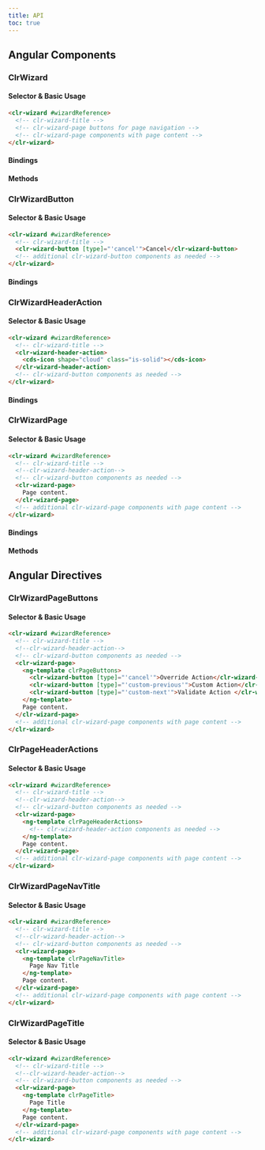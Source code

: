 ```yaml
---
title: API
toc: true
---
```


## Angular Components

### ClrWizard

#### Selector & Basic Usage

<doc-code>

```html
<clr-wizard #wizardReference>
  <!-- clr-wizard-title -->
  <!-- clr-wizard-page buttons for page navigation -->
  <!-- clr-wizard-page components with page content -->
</clr-wizard>
```

</doc-code>

#### Bindings

<DocComponentApi component="ClrWizard" item="bindings" />

#### Methods

<DocComponentApi component="ClrWizard" item="methods" />

### ClrWizardButton

#### Selector & Basic Usage

<doc-code>

```html
<clr-wizard #wizardReference>
  <!-- clr-wizard-title -->
  <clr-wizard-button [type]="'cancel'">Cancel</clr-wizard-button>
  <!-- additional clr-wizard-button components as needed -->
</clr-wizard>
```

</doc-code>

#### Bindings

<DocComponentApi component="ClrWizardButton" item="bindings" />

### ClrWizardHeaderAction

#### Selector & Basic Usage

<doc-code>

```html
<clr-wizard #wizardReference>
  <!-- clr-wizard-title -->
  <clr-wizard-header-action>
    <cds-icon shape="cloud" class="is-solid"></cds-icon>
  </clr-wizard-header-action>
  <!-- clr-wizard-button components as needed -->
</clr-wizard>
```

</doc-code>

#### Bindings

<DocComponentApi component="ClrWizardHeaderAction" item="bindings" />

### ClrWizardPage

#### Selector & Basic Usage

<doc-code>

```html
<clr-wizard #wizardReference>
  <!-- clr-wizard-title -->
  <!--clr-wizard-header-action-->
  <!-- clr-wizard-button components as needed -->
  <clr-wizard-page>
    Page content.
  </clr-wizard-page>
  <!-- additional clr-wizard-page components with page content -->
</clr-wizard>
```

</doc-code>

#### Bindings

<DocComponentApi component="ClrWizardPage" item="bindings" />

#### Methods

<DocComponentApi component="ClrWizardPage" item="methods" />

## Angular Directives

### ClrWizardPageButtons

#### Selector & Basic Usage

<doc-code>

```html
<clr-wizard #wizardReference>
  <!-- clr-wizard-title -->
  <!--clr-wizard-header-action-->
  <!-- clr-wizard-button components as needed -->
  <clr-wizard-page>
    <ng-template clrPageButtons>
      <clr-wizard-button [type]="'cancel'">Override Action</clr-wizard-button>
      <clr-wizard-button [type]="'custom-previous'">Custom Action</clr-wizard-button>
      <clr-wizard-button [type]="'custom-next'">Validate Action </clr-wizard-button>
    </ng-template>
    Page content.
  </clr-wizard-page>
  <!-- additional clr-wizard-page components with page content -->
</clr-wizard>
```

</doc-code>

### ClrPageHeaderActions

#### Selector & Basic Usage

<doc-code>

```html
<clr-wizard #wizardReference>
  <!-- clr-wizard-title -->
  <!--clr-wizard-header-action-->
  <!-- clr-wizard-button components as needed -->
  <clr-wizard-page>
    <ng-template clrPageHeaderActions>
      <!-- clr-wizard-header-action components as needed -->
    </ng-template>
    Page content.
  </clr-wizard-page>
  <!-- additional clr-wizard-page components with page content -->
</clr-wizard>
```

</doc-code>

### ClrWizardPageNavTitle

#### Selector & Basic Usage

<doc-code>

```html
<clr-wizard #wizardReference>
  <!-- clr-wizard-title -->
  <!--clr-wizard-header-action-->
  <!-- clr-wizard-button components as needed -->
  <clr-wizard-page>
    <ng-template clrPageNavTitle>
      Page Nav Title
    </ng-template>
    Page content.
  </clr-wizard-page>
  <!-- additional clr-wizard-page components with page content -->
</clr-wizard>
```

</doc-code>

### ClrWizardPageTitle

#### Selector & Basic Usage

<doc-code>

```html
<clr-wizard #wizardReference>
  <!-- clr-wizard-title -->
  <!--clr-wizard-header-action-->
  <!-- clr-wizard-button components as needed -->
  <clr-wizard-page>
    <ng-template clrPageTitle>
      Page Title
    </ng-template>
    Page content.
  </clr-wizard-page>
  <!-- additional clr-wizard-page components with page content -->
</clr-wizard>
```

</doc-code>
